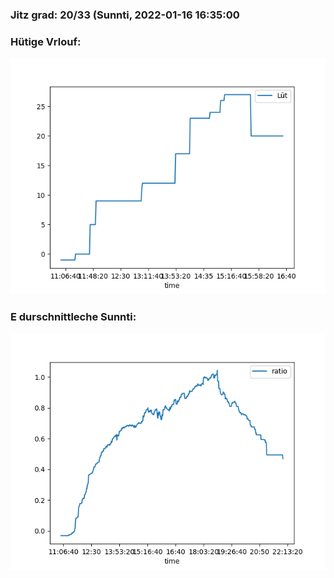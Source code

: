 ### Jitz grad: 20/33 (Sunnti, 2022-01-16 16:35:00

### Hütige Vrlouf:
![Graph](Today.png)

### E durschnittleche Sunnti:
![Graph](Sunnti.png)